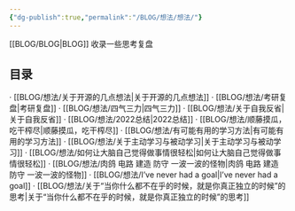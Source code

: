 ```yaml
---
{"dg-publish":true,"permalink":"/BLOG/想法/想法/"}
---
```



[[BLOG/BLOG\|BLOG]]
收录一些思考复盘

## 目录

· [[BLOG/想法/关于开源的几点想法\|关于开源的几点想法]]
· [[BLOG/想法/考研复盘\|考研复盘]]
· [[BLOG/想法/四气三力\|四气三力]]
· [[BLOG/想法/关于自我反省\|关于自我反省]]
· [[BLOG/想法/2022总结\|2022总结]]
· [[BLOG/想法/顺藤摸瓜，吃干榨尽\|顺藤摸瓜，吃干榨尽]]
· [[BLOG/想法/有可能有用的学习方法\|有可能有用的学习方法]]
· [[BLOG/想法/关于主动学习与被动学习\|关于主动学习与被动学习]]
· [[BLOG/想法/如何让大脑自己觉得做事情很轻松\|如何让大脑自己觉得做事情很轻松]]
· [[BLOG/想法/肉鸽  电路  建造 防守 一波一波的怪物\|肉鸽  电路  建造 防守 一波一波的怪物]]
· [[BLOG/想法/I’ve never had a goal\|I’ve never had a goal]]
· [[BLOG/想法/关于“当你什么都不在乎的时候，就是你真正独立的时候”的思考\|关于“当你什么都不在乎的时候，就是你真正独立的时候”的思考]]
